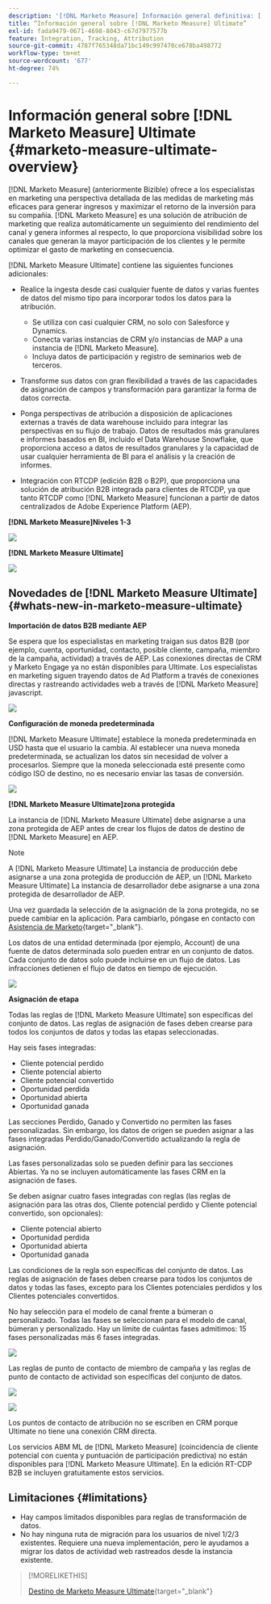 ```yaml
---
description: '[!DNL Marketo Measure] Información general definitiva: [!DNL Marketo Measure]'
title: “Información general sobre [!DNL Marketo Measure] Ultimate”
exl-id: fada9479-0671-4698-8043-c67d7977577b
feature: Integration, Tracking, Attribution
source-git-commit: 4787f765348da71bc149c997470ce678ba498772
workflow-type: tm+mt
source-wordcount: '677'
ht-degree: 74%

---
```


# Información general sobre [!DNL Marketo Measure] Ultimate {#marketo-measure-ultimate-overview}

[!DNL Marketo Measure] (anteriormente Bizible) ofrece a los especialistas en marketing una perspectiva detallada de las medidas de marketing más eficaces para generar ingresos y maximizar el retorno de la inversión para su compañía. [!DNL Marketo Measure] es una solución de atribución de marketing que realiza automáticamente un seguimiento del rendimiento del canal y genera informes al respecto, lo que proporciona visibilidad sobre los canales que generan la mayor participación de los clientes y le permite optimizar el gasto de marketing en consecuencia.

[!DNL Marketo Measure Ultimate] contiene las siguientes funciones adicionales:

* Realice la ingesta desde casi cualquier fuente de datos y varias fuentes de datos del mismo tipo para incorporar todos los datos para la atribución.
   * Se utiliza con casi cualquier CRM, no solo con Salesforce y Dynamics.
   * Conecta varias instancias de CRM y/o instancias de MAP a una instancia de [!DNL Marketo Measure].
   * Incluya datos de participación y registro de seminarios web de terceros.

* Transforme sus datos con gran flexibilidad a través de las capacidades de asignación de campos y transformación para garantizar la forma de datos correcta.

* Ponga perspectivas de atribución a disposición de aplicaciones externas a través de data warehouse incluido para integrar las perspectivas en su flujo de trabajo. Datos de resultados más granulares e informes basados en BI, incluido el Data Warehouse Snowflake, que proporciona acceso a datos de resultados granulares y la capacidad de usar cualquier herramienta de BI para el análisis y la creación de informes.

* Integración con RTCDP (edición B2B o B2P), que proporciona una solución de atribución B2B integrada para clientes de RTCDP, ya que tanto RTCDP como [!DNL Marketo Measure] funcionan a partir de datos centralizados de Adobe Experience Platform (AEP).

**[!DNL Marketo Measure]Niveles 1-3**

![](assets/marketo-measure-ultimate-overview-1.png)

**[!DNL Marketo Measure Ultimate]**

![](assets/marketo-measure-ultimate-overview-2.png)

## Novedades de [!DNL Marketo Measure Ultimate] {#whats-new-in-marketo-measure-ultimate}

**Importación de datos B2B mediante AEP**

Se espera que los especialistas en marketing traigan sus datos B2B (por ejemplo, cuenta, oportunidad, contacto, posible cliente, campaña, miembro de la campaña, actividad) a través de AEP. Las conexiones directas de CRM y Marketo Engage ya no están disponibles para Ultimate. Los especialistas en marketing siguen trayendo datos de Ad Platform a través de conexiones directas y rastreando actividades web a través de [!DNL Marketo Measure] javascript.

![](assets/marketo-measure-ultimate-overview-3.png)

**Configuración de moneda predeterminada**

[!DNL Marketo Measure Ultimate] establece la moneda predeterminada en USD hasta que el usuario la cambia. Al establecer una nueva moneda predeterminada, se actualizan los datos sin necesidad de volver a procesarlos. Siempre que la moneda seleccionada esté presente como código ISO de destino, no es necesario enviar las tasas de conversión.

![](assets/marketo-measure-ultimate-overview-4.png)

**[!DNL Marketo Measure Ultimate]zona protegida**

La instancia de [!DNL Marketo Measure Ultimate] debe asignarse a una zona protegida de AEP antes de crear los flujos de datos de destino de [!DNL Marketo Measure] en AEP.

>[!NOTE]
>
>A [!DNL Marketo Measure Ultimate] La instancia de producción debe asignarse a una zona protegida de producción de AEP, un [!DNL Marketo Measure Ultimate] La instancia de desarrollador debe asignarse a una zona protegida de desarrollador de AEP.

Una vez guardada la selección de la asignación de la zona protegida, no se puede cambiar en la aplicación. Para cambiarlo, póngase en contacto con [Asistencia de Marketo](https://nation.marketo.com/t5/support/ct-p/Support){target="_blank"}.

Los datos de una entidad determinada (por ejemplo, Account) de una fuente de datos determinada solo pueden entrar en un conjunto de datos. Cada conjunto de datos solo puede incluirse en un flujo de datos. Las infracciones detienen el flujo de datos en tiempo de ejecución.

![](assets/marketo-measure-ultimate-overview-5.png)

**Asignación de etapa**

Todas las reglas de [!DNL Marketo Measure Ultimate] son específicas del conjunto de datos. Las reglas de asignación de fases deben crearse para todos los conjuntos de datos y todas las etapas seleccionadas.

Hay seis fases integradas:

* Cliente potencial perdido
* Cliente potencial abierto
* Cliente potencial convertido
* Oportunidad perdida
* Oportunidad abierta
* Oportunidad ganada

Las secciones Perdido, Ganado y Convertido no permiten las fases personalizadas. Sin embargo, los datos de origen se pueden asignar a las fases integradas Perdido/Ganado/Convertido actualizando la regla de asignación.

Las fases personalizadas solo se pueden definir para las secciones Abiertas.
Ya no se incluyen automáticamente las fases CRM en la asignación de fases.

Se deben asignar cuatro fases integradas con reglas (las reglas de asignación para las otras dos, Cliente potencial perdido y Cliente potencial convertido, son opcionales):

* Cliente potencial abierto
* Oportunidad perdida
* Oportunidad abierta
* Oportunidad ganada

Las condiciones de la regla son específicas del conjunto de datos. Las reglas de asignación de fases deben crearse para todos los conjuntos de datos y todas las fases, excepto para los Clientes potenciales perdidos y los Clientes potenciales convertidos.

No hay selección para el modelo de canal frente a búmeran o personalizado. Todas las fases se seleccionan para el modelo de canal, búmeran y personalizado. Hay un límite de cuántas fases admitimos: 15 fases personalizadas más 6 fases integradas.

![](assets/marketo-measure-ultimate-overview-6.png)

Las reglas de punto de contacto de miembro de campaña y las reglas de punto de contacto de actividad son específicas del conjunto de datos.

![](assets/marketo-measure-ultimate-overview-7.png)

![](assets/marketo-measure-ultimate-overview-8.png)

Los puntos de contacto de atribución no se escriben en CRM porque Ultimate no tiene una conexión CRM directa.

Los servicios ABM ML de [!DNL Marketo Measure] (coincidencia de cliente potencial con cuenta y puntuación de participación predictiva) no están disponibles para [!DNL Marketo Measure Ultimate]. En la edición RT-CDP B2B se incluyen gratuitamente estos servicios.

## Limitaciones {#limitations}

* Hay campos limitados disponibles para reglas de transformación de datos.
* No hay ninguna ruta de migración para los usuarios de nivel 1/2/3 existentes. Requiere una nueva implementación, pero le ayudamos a migrar los datos de actividad web rastreados desde la instancia existente.

>[!MORELIKETHIS]
>
>[Destino de Marketo Measure Ultimate](https://experienceleague.adobe.com/docs/experience-platform/destinations/catalog/adobe/marketo-measure-ultimate.html?lang=es){target="_blank"}
